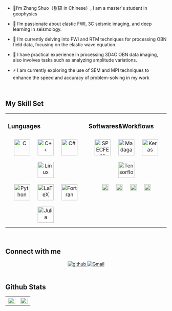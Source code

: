 - 👋I’m Zhang Shuo（张硕 in Chinese）, I am a master's student in geophysics
  
- 👀 I’m passionate about elastic FWI, 3C seismic imaging, and deep learning in seismology.  
  

- 🌱 I’m currently delving into FWI and RTM techniques for processing OBN field data, focusing on the elastic wave equation.  
  

- 🌱 I have practical experience in processing 3D4C OBN data imaging, also involves tasks such as analyzing amplitude variations.  
  

- ⚡ I am currently exploring the use of SEM  and MPI  techniques to enhance the speed and accuracy of problem-solving in my work  
  

<br/>  


## My Skill Set  
<table><tr><td valign="top" width="50%">

### Lunguages  
<div align="center">  
  <a href="https://www.cprogramming.com/" target="_blank"><img style="margin: 10px" src="https://profilinator.rishav.dev/skills-assets/c-original.svg" alt="C" height="50" /></a>  
  <a href="https://www.cplusplus.com/" target="_blank"><img style="margin: 10px" src="https://profilinator.rishav.dev/skills-assets/cplusplus-original.svg" alt="C++" height="50" /></a>  
  <a href="https://docs.microsoft.com/en-us/dotnet/csharp/" target="_blank"><img style="margin: 10px" src="https://profilinator.rishav.dev/skills-assets/csharp-original.svg" alt="C#" height="50" /></a> 
  <a href="https://www.linux.org/" target="_blank"><img style="margin: 10px" src="https://profilinator.rishav.dev/skills-assets/linux-original.svg" alt="Linux" height="50" /></a>  
  <br/>
  <a href="https://www.python.org/" target="_blank"><img style="margin: 10px" src="https://profilinator.rishav.dev/skills-assets/python-original.svg" alt="Python" height="50" /></a>  
  <a href="https://www.latex-project.org/" target="_blank"><img style="margin: 10px" src="https://profilinator.rishav.dev/skills-assets/latex.png" alt="LaTeX" height="50" /></a>  
  <a href="https://fortran-lang.org/" target="_blank"><img style="margin: 10px" src="https://fortran-lang.org/_static/fortran-logo-256x256.png" alt="Fortran" height="50" /></a>  
  <a href="https://julialang.org/" target="_blank"><img style="margin: 10px" src="https://julialang.org/assets/infra/logo.svg" alt="Julia" height="50" /></a>  
  
</div>

</td><td valign="top" width="50%">


### Softwares&Workflows

<div align="center">
   <a href="https://github.com/SPECFEM" target="_blank"><img style="margin: 10px" src="https://avatars.githubusercontent.com/u/39521526?s=200&v=4" alt="SPECFEM" height="50" /></a>
  <a href="https://reproducibility.org/wiki/Main_Page" target="_blank"><img style="margin: 10px" src="https://upload.wikimedia.org/wikipedia/en/thumb/3/3e/Madagascar_2x.png/200px-Madagascar_2x.png" alt="Madagascar" height="50" /></a>
  <a href="https://keras.io" target="_blank"><img style="margin: 10px" src="https://keras.io/img/logo.png" alt="Keras" height="50" /></a>
  <a href="https://www.tensorflow.org" target="_blank"><img style="margin: 10px" src="https://www.gstatic.com/devrel-devsite/prod/ve7ce216351f398481fccad3cbbc60c699e78bde8533bfe4daa150955665bb2bf/tensorflow/images/lockup.svg" alt="Tensorflow" height="50" /></a>
  <br/>
  <a href="https://github.com/daniel-koehn/DENISE-Black-Edition" target="_blank"><img style="margin: 10px" src="https://img.shields.io/badge/DENISE-Black Edition-blue" alt="DENISE" height="20" /></a>
  <a href="https://github.com/slimgroup/JUDI.jl" target="_blank"><img style="margin: 10px" src="https://img.shields.io/badge/JUDI-orange" alt="JUDI" height="20" /></a>
  <a href="https://wiki.seismic-unix.org/start" target="_blank"><img style="margin: 10px" src="https://img.shields.io/badge/Seismic Unix-yellow" alt="Seismic Unix" height="20" /></a>
  <a href="https://en.wikipedia.org/wiki/High-performance_computing" target="_blank"><img style="margin: 10px" src="https://img.shields.io/badge/HPC-orange" alt="CUDA" height="20" /></a>
</div>

</td></tr></table>  

<br/>  


## Connect with me  
<div align="center">
<a href="https://github.com/zhangxiaoshuotttt" target="_blank">
<img src=https://img.shields.io/badge/github-%2324292e.svg?&style=for-the-badge&logo=github&logoColor=white alt=github style="margin-bottom: 5px;" />
</a>
<a href="mailto:tozhangshuo961203@gmail.com" target="_blank"><img src="https://img.shields.io/badge/Gmail-%23D14836.svg?&style=for-the-badge&logo=gmail&logoColor=white" alt="Gmail" style="margin-bottom: 5px;" /></a>
</div>  
  

<br/>  


## Github Stats  
<table><tr><td valign="top" width="50%">

<img src="https://github-readme-stats.vercel.app/api?username=zhangxiaoshuotttt&show_icons=true&count_private=true&hide_border=true" align="left" style="width: 100%" />

</td><td valign="top" width="50%">

<img src="https://github-readme-stats.vercel.app/api/top-langs/?username=zhangxiaoshuotttt&hide_border=true&layout=compact" align="left" style="width: 100%" />

</td></tr></table>  

<br/>  

  


<br/>  


<br />
